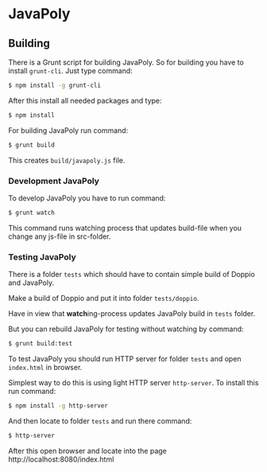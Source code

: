 # JavaPoly

## Building

There is a Grunt script for building JavaPoly. So for building you have to install `grunt-cli`. Just type command:
```bash
$ npm install -g grunt-cli
```

After this install all needed packages and type:
```bash
$ npm install
```

For building JavaPoly run command:
```bash
$ grunt build
```

This creates `build/javapoly.js` file.

### Development JavaPoly

To develop JavaPoly you have to run command:
```bash
$ grunt watch
```

This command runs watching process that updates build-file when you change any js-file in src-folder.

### Testing JavaPoly

There is a folder `tests` which should have to contain simple build of Doppio and JavaPoly.

Make a build of Doppio and put it into folder `tests/doppio`.

Have in view that **watch**ing-process updates JavaPoly build in `tests` folder.

But you can rebuild JavaPoly for testing without watching by command:
```bash
$ grunt build:test
```

To test JavaPoly you should run HTTP server for folder `tests` and open `index.html` in browser.

Simplest way to do this is using light HTTP server `http-server`. To install this run command:
```bash
$ npm install -g http-server
```

And then locate to folder `tests` and run there command:
```bash
$ http-server
```

After this open browser and locate into the page http://localhost:8080/index.html